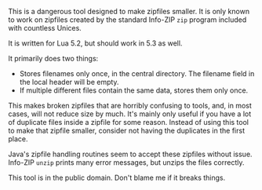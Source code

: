 This is a dangerous tool designed to make zipfiles smaller. It is only known to work on zipfiles created by the standard Info-ZIP `zip` program included with countless Unices.

It is written for Lua 5.2, but should work in 5.3 as well.

It primarily does two things:

- Stores filenames only once, in the central directory. The filename field in the local header will be empty.
- If multiple different files contain the same data, stores them only once.

This makes broken zipfiles that are horribly confusing to tools, and, in most cases, will not reduce size by much. It's mainly only useful if you have a lot of duplicate files inside a zipfile for some reason. Instead of using this tool to make that zipfile smaller, consider not having the duplicates in the first place.

Java's zipfile handling routines seem to accept these zipfiles without issue. Info-ZIP `unzip` prints many error messages, but unzips the files correctly.

This tool is in the public domain. Don't blame me if it breaks things.
